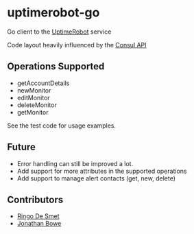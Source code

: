 # uptimerobot-go

Go client to the [UptimeRobot](http://uptimerobot.com) service

Code layout heavily influenced by the [Consul API](https://github.com/hashicorp/consul/tree/master/api)

## Operations Supported

* getAccountDetails
* newMonitor
* editMonitor
* deleteMonitor
* getMonitor

See the test code for usage examples.

## Future

* Error handling can still be improved a lot.
* Add support for more attributes in the supported operations
* Add support to manage alert contacts (get, new, delete)

## Contributors

* [Ringo De Smet](https://github.com/ringods)
* [Jonathan Bowe](https://github.com/BoweFlex)
